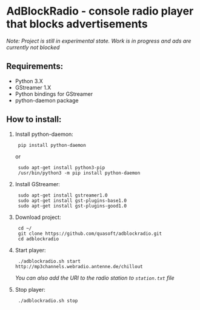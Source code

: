 # AdBlockRadio - console radio player that blocks advertisements

*Note: Project is still in experimental state. Work is in progress and ads are currently not blocked*

## Requirements:

* Python 3.X
* GStreamer 1.X
* Python bindings for GStreamer
* python-daemon package

## How to install:

1. Install python-daemon:

        pip install python-daemon

   or

        sudo apt-get install python3-pip
        /usr/bin/python3 -m pip install python-daemon

2. Install GStreamer:

        sudo apt-get install gstreamer1.0
        sudo apt-get install gst-plugins-base1.0
        sudo apt-get install gst-plugins-good1.0

3. Download project:

        cd ~/
        git clone https://github.com/quasoft/adblockradio.git
        cd adblockradio

4. Start player:

        ./adblockradio.sh start http://mp3channels.webradio.antenne.de/chillout

   *You can also add the URI to the radio station to `station.txt` file*

5. Stop player:

        ./adblockradio.sh stop
